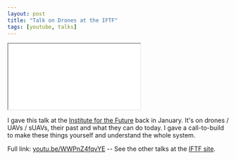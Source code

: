 ```yaml
---
layout: post
title: "Talk on Drones at the IFTF"
tags: [youtube, talks]
---
```


<div class="icontain"><iframe src="//www.youtube.com/embed/WWPnZ4fqvYE" allowfullscreen></iframe></div>

I gave this talk at the [Institute for the Future](http://plustech.iftf.org/) back in January. It's on drones / UAVs / sUAVs, their past and what they can do today. I gave a call-to-build to make these things yourself and understand the whole system.

Full link: [youtu.be/WWPnZ4fqvYE](http://youtu.be/WWPnZ4fqvYE) -- See the other talks at the [IFTF site](http://plustech.iftf.org/?p=128).
